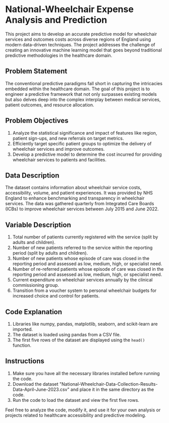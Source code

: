 # National-Wheelchair Expense Analysis and Prediction

This project aims to develop an accurate predictive model for wheelchair services and outcomes costs across diverse regions of England using modern data-driven techniques. The project addresses the challenge of creating an innovative machine learning model that goes beyond traditional predictive methodologies in the healthcare domain.

## Problem Statement
The conventional predictive paradigms fall short in capturing the intricacies embedded within the healthcare domain. The goal of this project is to engineer a predictive framework that not only surpasses existing models but also delves deep into the complex interplay between medical services, patient outcomes, and resource allocation.

## Problem Objectives
1. Analyze the statistical significance and impact of features like region, patient sign-ups, and new referrals on target metrics.
2. Efficiently target specific patient groups to optimize the delivery of wheelchair services and improve outcomes.
3. Develop a predictive model to determine the cost incurred for providing wheelchair services to patients and facilities.

## Data Description
The dataset contains information about wheelchair service costs, accessibility, volume, and patient experiences. It was provided by NHS England to enhance benchmarking and transparency in wheelchair services. The data was gathered quarterly from Integrated Care Boards (ICBs) to improve wheelchair services between July 2015 and June 2022.

## Variable Description
1. Total number of patients currently registered with the service (split by adults and children).
2. Number of new patients referred to the service within the reporting period (split by adults and children).
3. Number of new patients whose episode of care was closed in the reporting period and assessed as low, medium, high, or specialist need.
4. Number of re-referred patients whose episode of care was closed in the reporting period and assessed as low, medium, high, or specialist need.
5. Current expenditure on wheelchair services annually by the clinical commissioning group.
6. Transition from a voucher system to personal wheelchair budgets for increased choice and control for patients.

## Code Explanation
1. Libraries like numpy, pandas, matplotlib, seaborn, and scikit-learn are imported.
2. The dataset is loaded using pandas from a CSV file.
3. The first five rows of the dataset are displayed using the `head()` function.

## Instructions
1. Make sure you have all the necessary libraries installed before running the code.
2. Download the dataset "National-Wheelchair-Data-Collection-Results-Data-April-June-2023.csv" and place it in the same directory as the code.
3. Run the code to load the dataset and view the first five rows.

Feel free to analyze the code, modify it, and use it for your own analysis or projects related to healthcare accessibility and predictive modeling.
